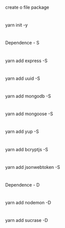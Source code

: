 create o file package
#
yarn init -y
#
Dependence - S
#
yarn add express -S
#
yarn add uuid -S
#
yarn add mongodb -S
#
yarn add mongoose -S
#
yarn add yup -S
#
yarn add bcryptjs -S
#
yarn add jsonwebtoken -S
#
#
#
Dependence - D
#
yarn add nodemon -D
#
yarn add sucrase -D